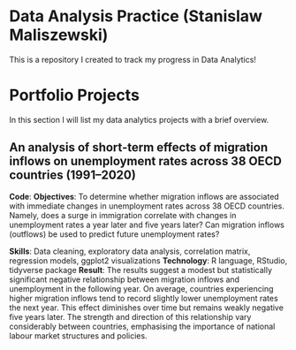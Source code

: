 # Data Analysis Practice (Stanislaw Maliszewski)
This is a repository I created to track my progress in Data Analytics!

# Portfolio Projects
In this section I will list my data analytics projects with a brief overview.
## An analysis of short-term effects of migration inflows on unemployment rates across 38 OECD countries (1991–2020)
**Code**: 
**Objectives**: To determine whether migration inflows are associated with immediate changes in unemployment rates across 38 OECD countries. Namely, does a surge in immigration correlate with changes in unemployment rates a year later and five years later? Can migration inflows (outflows) be used to predict future unemployment rates?

**Skills**: Data cleaning, exploratory data analysis, correlation matrix, regression models, ggplot2 visualizations
**Technology**: R language, RStudio, tidyverse package
**Result**: The results suggest a modest but statistically significant negative relationship between migration inflows and unemployment in the following year. On average, countries experiencing higher migration inflows tend to record slightly lower unemployment rates the next year. This effect diminishes over time but remains weakly negative five years later. The strength and direction of this relationship vary considerably between countries, emphasising the importance of national labour market structures and policies. 
